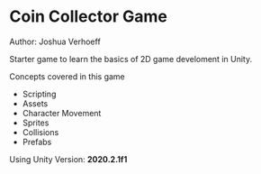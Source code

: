 # Coin Collector Game

Author: Joshua Verhoeff

Starter game to learn the basics of 2D game develoment in Unity.

Concepts covered in this game

- Scripting
- Assets
- Character Movement
- Sprites
- Collisions
- Prefabs

Using Unity Version: **2020.2.1f1**
